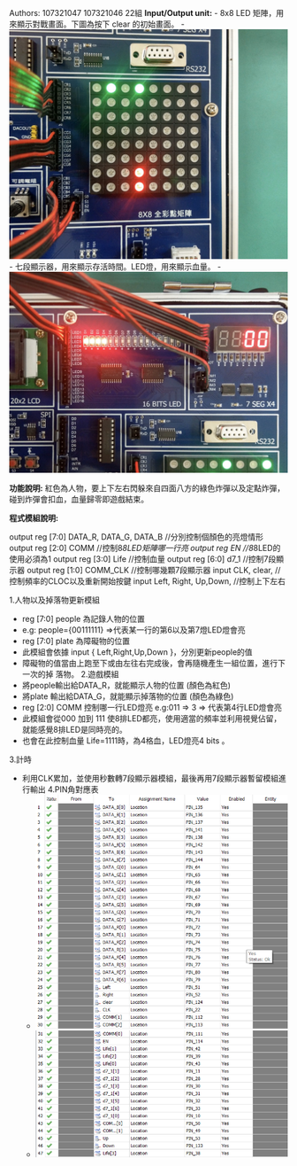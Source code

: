 ﻿Authors: 107321047 107321046 22組
**Input/Output unit:**
	- 8x8 LED 矩陣，用來顯示對戰畫面。下圖為按下 clear 的初始畫面。
	- ![圖片](/images/img1.jpg)
	- 七段顯示器，用來顯示存活時間。LED燈，用來顯示血量。
	- ![圖片](/images/img2.jpg)


**功能說明:**
	紅色為人物，要上下左右閃躲來自四面八方的綠色炸彈以及定點炸彈，碰到炸彈會扣血，血量歸零即遊戲結束。

**程式模組說明:**

   output reg [7:0] DATA_R, DATA_G, DATA_B      //分別控制個顏色的亮燈情形
   output reg [2:0] COMM                        //控制8*8LED矩陣哪一行亮
   output reg EN                            //8*8LED的使用必須為1
   output reg [3:0] Life                    //控制血量
   output reg [6:0] d7_1                    //控制7段顯示器
   output reg [1:0] COMM_CLK                //控制哪幾顆7段顯示器
   input CLK, clear,                        //控制頻率的CLOC以及重新開始按鍵
   input Left, Right, Up,Down,              //控制上下左右

1.人物以及掉落物更新模組
  - reg [7:0] people 為記錄人物的位置
  - e.g: people={00111111} =>代表某一行的第6以及第7燈LED燈會亮
  - reg [7:0] plate 為障礙物的位置 
  - 此模組會依據 input { Left,Right,Up,Down }，分別更新people的值 
  - 障礙物的值當由上跑至下或由左往右完成後，會再隨機產生一組位置，進行下一次的掉    落物。
2.遊戲模組
  - 將people輸出給DATA_R，就能顯示人物的位置 (顏色為紅色)
  - 將plate 輸出給DATA_G，就能顯示掉落物的位置 (顏色為綠色)
  - reg [2:0] COMM 控制哪一行LED燈亮 e.g:011 => 3 => 代表第4行LED燈會亮
  - 此模組會從000 加到 111 使8排LED都亮，使用適當的頻率並利用視覺佔留，就能感覺8排LED是同時亮的。
  - 也會在此控制血量 Life=1111時，為4格血，LED燈亮4 bits 。

3.計時
- 利用CLK累加，並使用秒數轉7段顯示器模組，最後再用7段顯示器暫留模組進行輸出
4.PIN角對應表
    - ![圖片](/images/img3.png)
    - ![圖片](/images/img4.png)





